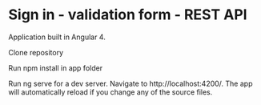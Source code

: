 # Sign in - validation form - REST API

Application built in Angular 4.

Clone repository

Run npm install in app folder

Run ng serve for a dev server. Navigate to http://localhost:4200/. The app will automatically reload if you change any of the source files.
